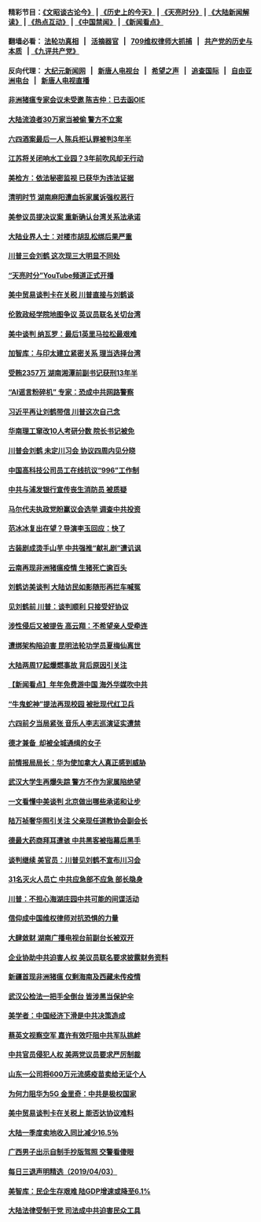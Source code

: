 #### 精彩节目：[《文昭谈古论今》](http://134.209.198.168/wenzhao) | [《历史上的今天》](http://134.209.198.168/today-in-history) | [《天亮时分》](http://134.209.198.168/tianliang) | [《大陆新闻解读》](http://134.209.198.168/ntdtv-comedy) | [《热点互动》](http://134.209.198.168/ntdtv-rdhd)  | [《中国禁闻》](http://134.209.198.168/ntdtv-news) | [《新闻看点》](http://134.209.198.168/news-insight) 

  #### 翻墙必看： [法轮功真相](http://134.209.198.168:10000/videos/truth.html) &nbsp;&nbsp;|&nbsp;&nbsp; [活摘器官](http://134.209.198.168:10000/videos/res/Organs/) &nbsp;&nbsp;|&nbsp;&nbsp; [709维权律师大抓捕](http://134.209.198.168:10000/videos/709/) &nbsp;&nbsp;|&nbsp;&nbsp; [共产党的历史与本质](http://134.209.198.168:10000/videos/ccp.html) &nbsp;&nbsp;| [《九评共产党》](http://134.209.198.168:10000/videos/jiuping/) 

#### 反向代理： [大纪元新闻网](http://134.209.198.168:10080/) &nbsp;&nbsp;|&nbsp;&nbsp; [新唐人电视台](http://134.209.198.168:8000/) &nbsp;&nbsp;|&nbsp;&nbsp; [希望之声](http://134.209.198.168:8200/) &nbsp;&nbsp;|&nbsp;&nbsp; [追查国际](http://134.209.198.168:10010/) &nbsp;&nbsp;|&nbsp;&nbsp; [自由亚洲电台](http://134.209.198.168:9800/) &nbsp;&nbsp;|&nbsp;&nbsp; [新唐人电视直播](http://134.209.198.168/) 

#### [非洲猪瘟专家会议未受邀 陈吉仲：已去函OIE](../pages/nsc413/n11165024.md?t=04050937) 

#### [大陆流浪者30万家当被偷 警方不立案](../pages/nsc413/n11164847.md?t=04050937) 

#### [六四酒案最后一人 陈兵拒认罪被判3年半](../pages/nsc413/n11163958.md?t=04050937) 

#### [江苏将关闭响水工业园？3年前吹风却无行动](../pages/nsc413/n11164841.md?t=04050937) 

#### [美检方：依法秘密监视 已获华为违法证据](../pages/nsc413/n11163689.md?t=04050937) 

#### [清明时节 湖南麻阳遭血拆家属诉强权恶行](../pages/nsc413/n11163199.md?t=04050937) 

#### [美参议员提决议案 重新确认台湾关系法承诺](../pages/nsc413/n11164571.md?t=04050937) 

#### [大陆业界人士：对楼市胡乱松绑后果严重](../pages/nsc413/n11164005.md?t=04050937) 

#### [川普三会刘鹤 这次现三大明显不同处](../pages/nsc413/n11164524.md?t=04050937) 

#### [“天亮时分”YouTube频道正式开播](../pages/nsc413/n11164551.md?t=04050937) 


#### [美中贸易谈判卡在关税 川普直接与刘鹤谈](../pages/nsc413/n11164483.md?t=04050937) 

#### [伦敦政经学院地图争议 英议员联名关切台湾](../pages/nsc413/n11164453.md?t=04050937) 

#### [美中谈判 纳瓦罗：最后1英里马拉松最艰难](../pages/nsc413/n11164249.md?t=04050937) 

#### [加智库：与印太建立紧密关系 理当选择台湾](../pages/nsc413/n11164415.md?t=04050937) 

#### [受贿2357万 湖南湘潭前副书记获刑13年半](../pages/nsc413/n11163639.md?t=04050937) 

#### [“AI谣言粉碎机” 专家：恐成中共网路警察](../pages/nsc413/n11163904.md?t=04050937) 

#### [习近平再让刘鹤带信 川普这次自己念](../pages/nsc413/n11164167.md?t=04050937) 

#### [华南理工窜改10人考研分数 院长书记被免](../pages/nsc413/n11163142.md?t=04050937) 

#### [川普会刘鹤 未定川习会 协议四周内见分晓](../pages/nsc413/n11163844.md?t=04050937) 

#### [中国高科技公司员工在线抗议“996”工作制](../pages/nsc413/n11163835.md?t=04050937) 

#### [中共与浦发银行宣传丧生消防员 被质疑](../pages/nsc413/n11163520.md?t=04050937) 

#### [马尔代夫执政党盼赢议会选举 调查中共投资](../pages/nsc413/n11163495.md?t=04050937) 

#### [范冰冰复出在望？导演李玉回应：快了](../pages/nsc413/n11163094.md?t=04050937) 

#### [古装剧成烫手山芋 中共强推“献礼剧”遭讥讽](../pages/nsc413/n11160891.md?t=04050937) 

#### [云南再现非洲猪瘟疫情 生猪死亡逾百头](../pages/nsc413/n11163609.md?t=04050937) 

#### [刘鹤访美谈判 大陆访民如影随形再拦车喊冤](../pages/nsc413/n11163547.md?t=04050937) 

#### [见刘鹤前 川普：谈判顺利 只接受好协议](../pages/nsc413/n11162965.md?t=04050937) 

#### [涉性侵后又被提告 高云翔：不希望亲人受牵连](../pages/nsc413/n11163273.md?t=04050937) 

#### [遭绑架构陷迫害 昆明法轮功学员夏梅仙离世](../pages/nsc413/n11160128.md?t=04050937) 

#### [大陆两周17起爆燃事故 背后原因引关注](../pages/nsc413/n11163316.md?t=04050937) 

#### [【新闻看点】年年免费游中国 海外华媒吹中共](../pages/nsc413/n11163361.md?t=04050937) 

#### [“牛鬼蛇神”提法再现校园 被批现代红卫兵](../pages/nsc413/n11163551.md?t=04050937) 

#### [六四前夕当局紧张 音乐人李志巡演证实遭禁](../pages/nsc413/n11163396.md?t=04050937) 

#### [德才兼备  却被全城通缉的女子](../pages/nsc413/n11161232.md?t=04050937) 

#### [前情报局局长：华为使加拿大人真正感到威胁](../pages/nsc413/n11163416.md?t=04050937) 

#### [武汉大学生再爆失踪 警方不作为家属陷绝望](../pages/nsc413/n11163251.md?t=04050937) 

#### [一文看懂中美谈判 北京做出哪些承诺和让步](../pages/nsc413/n11162886.md?t=04050937) 

#### [陆万祯奢华照引关注 父亲现任道教协会副会长](../pages/nsc413/n11163115.md?t=04050937) 

#### [德最大药商拜耳遭骇 中共黑客被指幕后黑手](../pages/nsc413/n11163152.md?t=04050937) 

#### [谈判继续 美官员：川普见刘鹤不宣布川习会](../pages/nsc413/n11163387.md?t=04050937) 

#### [31名灭火人员亡 中共应急部不应急 部长隐身](../pages/nsc413/n11163049.md?t=04050937) 

#### [川普：不担心海湖庄园中共可能的间谍活动](../pages/nsc413/n11163088.md?t=04050937) 

#### [信仰成中国维权律师对抗恐惧的力量](../pages/nsc413/n11162894.md?t=04050937) 


#### [大肆敛财 湖南广播电视台前副台长被双开](../pages/nsc413/n11162535.md?t=04050937) 

#### [企业协助中共迫害人权 美议员联名要求披露财务资料](../pages/nsc413/n11162713.md?t=04050937) 

#### [新疆首现非洲猪瘟 仅剩海南及西藏未传疫情](../pages/nsc413/n11162263.md?t=04050937) 

#### [武汉公检法一把手全倒台 皆涉黑当保护伞](../pages/nsc413/n11162332.md?t=04050937) 

#### [美学者：中国经济下滑是中共决策造成](../pages/nsc413/n11161823.md?t=04050937) 

#### [蔡英文视察空军 嘉许有效吓阻中共军队挑衅](../pages/nsc413/n11162088.md?t=04050937) 

#### [中共官员侵犯人权 美两党议员要求严厉制裁](../pages/nsc413/n11161642.md?t=04050937) 

#### [山东一公司将600万元流感疫苗卖给无证个人](../pages/nsc413/n11161941.md?t=04050937) 

#### [为何力阻华为5G 金里奇：中共是极权国家](../pages/nsc413/n11160683.md?t=04050937) 

#### [美中贸易谈判卡在关税上 能否达协议难料](../pages/nsc413/n11161289.md?t=04050937) 

#### [大陆一季度卖地收入同比减少16.5％](../pages/nsc413/n11161632.md?t=04050937) 

#### [广西男子出示自制手抄版驾照 交警看傻眼](../pages/nsc413/n11161822.md?t=04050937) 

#### [每日三退声明精选（2019/04/03）](../pages/nsc413/n11161674.md?t=04050937) 

#### [美智库：民企生存艰难 陆GDP增速或降至6.1%](../pages/nsc413/n11161376.md?t=04050937) 

#### [大陆法律受制于党 司法成中共迫害民众工具](../pages/nsc413/n11160794.md?t=04050937) 

